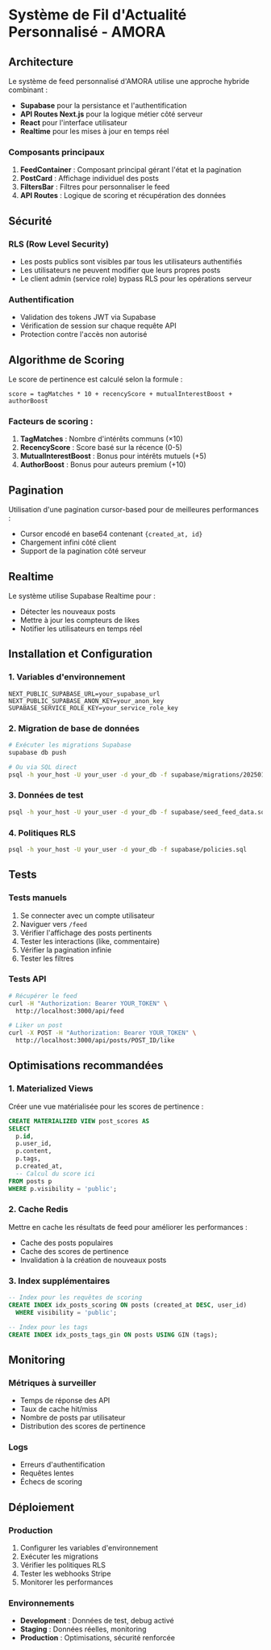 # Système de Fil d'Actualité Personnalisé - AMORA

## Architecture

Le système de feed personnalisé d'AMORA utilise une approche hybride combinant :
- **Supabase** pour la persistance et l'authentification
- **API Routes Next.js** pour la logique métier côté serveur
- **React** pour l'interface utilisateur
- **Realtime** pour les mises à jour en temps réel

### Composants principaux

1. **FeedContainer** : Composant principal gérant l'état et la pagination
2. **PostCard** : Affichage individuel des posts
3. **FiltersBar** : Filtres pour personnaliser le feed
4. **API Routes** : Logique de scoring et récupération des données

## Sécurité

### RLS (Row Level Security)
- Les posts publics sont visibles par tous les utilisateurs authentifiés
- Les utilisateurs ne peuvent modifier que leurs propres posts
- Le client admin (service role) bypass RLS pour les opérations serveur

### Authentification
- Validation des tokens JWT via Supabase
- Vérification de session sur chaque requête API
- Protection contre l'accès non autorisé

## Algorithme de Scoring

Le score de pertinence est calculé selon la formule :
```
score = tagMatches * 10 + recencyScore + mutualInterestBoost + authorBoost
```

### Facteurs de scoring :
1. **TagMatches** : Nombre d'intérêts communs (×10)
2. **RecencyScore** : Score basé sur la récence (0-5)
3. **MutualInterestBoost** : Bonus pour intérêts mutuels (+5)
4. **AuthorBoost** : Bonus pour auteurs premium (+10)

## Pagination

Utilisation d'une pagination cursor-based pour de meilleures performances :
- Cursor encodé en base64 contenant `{created_at, id}`
- Chargement infini côté client
- Support de la pagination côté serveur

## Realtime

Le système utilise Supabase Realtime pour :
- Détecter les nouveaux posts
- Mettre à jour les compteurs de likes
- Notifier les utilisateurs en temps réel

## Installation et Configuration

### 1. Variables d'environnement
```env
NEXT_PUBLIC_SUPABASE_URL=your_supabase_url
NEXT_PUBLIC_SUPABASE_ANON_KEY=your_anon_key
SUPABASE_SERVICE_ROLE_KEY=your_service_role_key
```

### 2. Migration de base de données
```bash
# Exécuter les migrations Supabase
supabase db push

# Ou via SQL direct
psql -h your_host -U your_user -d your_db -f supabase/migrations/20250101000001_create_feed_tables.sql
```

### 3. Données de test
```bash
psql -h your_host -U your_user -d your_db -f supabase/seed_feed_data.sql
```

### 4. Politiques RLS
```bash
psql -h your_host -U your_user -d your_db -f supabase/policies.sql
```

## Tests

### Tests manuels
1. Se connecter avec un compte utilisateur
2. Naviguer vers `/feed`
3. Vérifier l'affichage des posts pertinents
4. Tester les interactions (like, commentaire)
5. Vérifier la pagination infinie
6. Tester les filtres

### Tests API
```bash
# Récupérer le feed
curl -H "Authorization: Bearer YOUR_TOKEN" \
  http://localhost:3000/api/feed

# Liker un post
curl -X POST -H "Authorization: Bearer YOUR_TOKEN" \
  http://localhost:3000/api/posts/POST_ID/like
```

## Optimisations recommandées

### 1. Materialized Views
Créer une vue matérialisée pour les scores de pertinence :
```sql
CREATE MATERIALIZED VIEW post_scores AS
SELECT 
  p.id,
  p.user_id,
  p.content,
  p.tags,
  p.created_at,
  -- Calcul du score ici
FROM posts p
WHERE p.visibility = 'public';
```

### 2. Cache Redis
Mettre en cache les résultats de feed pour améliorer les performances :
- Cache des posts populaires
- Cache des scores de pertinence
- Invalidation à la création de nouveaux posts

### 3. Index supplémentaires
```sql
-- Index pour les requêtes de scoring
CREATE INDEX idx_posts_scoring ON posts (created_at DESC, user_id)
  WHERE visibility = 'public';

-- Index pour les tags
CREATE INDEX idx_posts_tags_gin ON posts USING GIN (tags);
```

## Monitoring

### Métriques à surveiller
- Temps de réponse des API
- Taux de cache hit/miss
- Nombre de posts par utilisateur
- Distribution des scores de pertinence

### Logs
- Erreurs d'authentification
- Requêtes lentes
- Échecs de scoring

## Déploiement

### Production
1. Configurer les variables d'environnement
2. Exécuter les migrations
3. Vérifier les politiques RLS
4. Tester les webhooks Stripe
5. Monitorer les performances

### Environnements
- **Development** : Données de test, debug activé
- **Staging** : Données réelles, monitoring
- **Production** : Optimisations, sécurité renforcée

